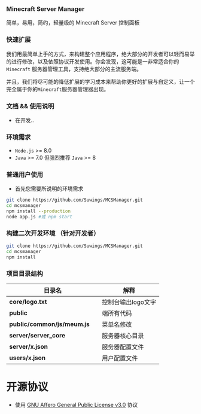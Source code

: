 ### Minecraft Server Manager
简单，易用，简约，轻量级的 Minecraft Server 控制面板

### 快速扩展
我们用最简单上手的方式，来构建整个应用程序，绝大部分的开发者可以轻而易举的进行修改，以及依照协议开发使用。你会发现，这可能是一非常适合你的 `Minecraft` 服务器管理工具，支持绝大部分的主流服务端。

并且，我们将尽可能的降低扩展的学习成本来帮助你更好的扩展与自定义，让一个完全属于你的`Minecraft`服务器管理器出现。

### 文档 && 使用说明
- 在开发..


### 环境需求
- `Node.js` >= 8.0
- `Java`    >= 7.0 但强烈推荐 `Java` >= 8


### 普通用户使用
- 首先您需要所说明的环境需求
```bash
git clone https://github.com/Suwings/MCSManager.git
cd mcsmanager
npm install --production
node app.js #或 npm start
```

### 构建二次开发环境 （针对开发者）
```bash
git clone https://github.com/Suwings/MCSManager.git
cd mcsmanager
npm install
```


### 项目目录结构

| 目录名 | 解释 |
| ------------------------ | --------------------------------------------------------------------------------------------- |
| **core/logo.txt**               |控制台输出logo文字|
| **public**                      |端所有代码|
| **public/common/js/meum.js**    |菜单名修改|
| **server/server_core**          |服务器核心目录|
| **server/x.json**               |服务器配置文件|
| **users/x.json**                |用户配置文件|


# 开源协议
- 使用 [GNU Affero General Public License v3.0](./LICENSE "GNU Affero General Public License v3.0") 协议

